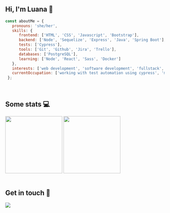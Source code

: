 ## Hi, I'm Luana 👋

```javascript
const aboutMe = {
   pronouns: 'she/her',
   skills: {
      frontend: ['HTML', 'CSS', 'Javascript', 'Bootstrap'],
      backend: ['Node', 'Sequelize', 'Express', 'Java', 'Spring Boot'],
      tests: ['Cypress'],
      tools: ['Git', 'Github', 'Jira', 'Trello'],
      databases: ['PostgreSQL'],
      learning: ['Node', 'React', 'Sass', 'Docker']
   },
   interests: ['web development', 'software development', 'fullstack', 'books', 'aliens', 'french fries'],
   currentOccupation: ['working with test automation using cypress', 'majoring in information systems'],
 };
```
<br/>

## Some stats 💻 
 <div>
  <img height="180em" src="https://github-readme-stats.vercel.app/api?username=saalua&show_icons=true&theme=github_dark&include_all_commits=true&count_private=true"/>
  <img height="180em" src="https://github-readme-stats.vercel.app/api/top-langs/?username=saalua&layout=compact&langs_count=7&theme=github_dark&hide=Jupyter Notebook"/>
  
</div>
<br>

## Get in touch :bat:

<p align="left">
  <a href="https://www.linkedin.com/in/saalua" target="_blank" alt="Linkedin">
   <img src="https://img.shields.io/badge/LinkedIn-0077B5?style=for-the-badge&logo=linkedin&logoColor=white&link=https://www.linkedin.com/in/saalua" />
   </a>
</p>

